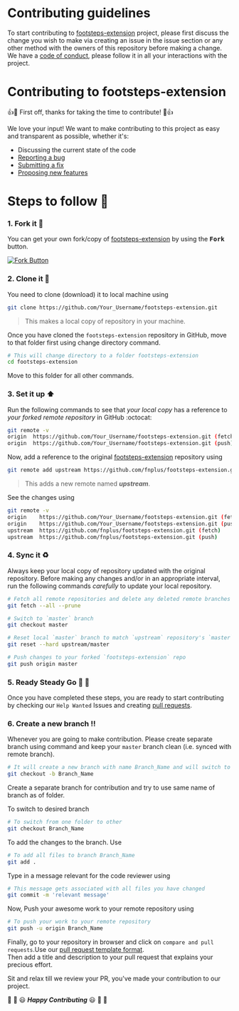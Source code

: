 # Contributing guidelines

To start contributing to [footsteps-extension](https://github.com/fnplus/footsteps-extension) project, please first discuss the change you wish to make via creating an issue 
in the issue section or any other method with the owners of this repository before making a change.<br />
We have a [code of conduct]( https://github.com/fnplus/footsteps-extension/blob/master/CODE_OF_CONDUCT.md), please follow it in all your interactions with the project.<br />

# Contributing to footsteps-extension

:+1::tada: First off, thanks for taking the time to contribute! :tada::+1:

We love your input! We want to make contributing to this project as easy and transparent as possible, whether it's:

- Discussing the current state of the code
- [Reporting a bug](https://github.com/fnplus/footsteps-extension/blob/master/.github/ISSUE_TEMPLATE/bug_report_template.md)
- [Submitting a fix]( https://github.com/fnplus/footsteps-extension/blob/master/.github/ISSUE_TEMPLATE/pull_request_template.md)
- [Proposing new features](https://github.com/fnplus/footsteps-extension/blob/master/.github/ISSUE_TEMPLATE/feature_request_template.md)

# Steps to follow :scroll:

### 1. Fork it :fork_and_knife:

You can get your own fork/copy of [footsteps-extension]( https://github.com/fnplus/footsteps-extension) by using the <kbd><b>Fork</b></kbd></a> button.

 [![Fork Button](https://help.github.com/assets/images/help/repository/fork_button.jpg)](https://github.com/fnplus/footsteps-extension)

### 2. Clone it :busts_in_silhouette:

You need to clone (download) it to local machine using

```sh
git clone https://github.com/Your_Username/footsteps-extension.git
```

> This makes a local copy of repository in your machine.

Once you have cloned the ` footsteps-extension ` repository in GitHub, move to that folder first using change directory command.

```sh
# This will change directory to a folder footsteps-extension
cd footsteps-extension
```

Move to this folder for all other commands.

### 3. Set it up :arrow_up:

Run the following commands to see that *your local copy* has a reference to *your forked remote repository* in GitHub :octocat:

```sh
git remote -v
origin  https://github.com/Your_Username/footsteps-extension.git (fetch)
origin  https://github.com/Your_Username/footsteps-extension.git (push)
```

Now, add a reference to the original [footsteps-extension](https://github.com/fnplus/footsteps-extension) repository using

```sh
git remote add upstream https://github.com/fnplus/footsteps-extension.git
```

> This adds a new remote named ***upstream***.

See the changes using

```sh
git remote -v
origin    https://github.com/Your_Username/footsteps-extension.git (fetch)
origin    https://github.com/Your_Username/footsteps-extension.git (push)
upstream  https://github.com/fnplus/footsteps-extension.git (fetch)
upstream  https://github.com/fnplus/footsteps-extension.git (push)
```

### 4. Sync it :recycle:

Always keep your local copy of repository updated with the original repository.
Before making any changes and/or in an appropriate interval, run the following commands *carefully* to update your local repository.

```sh
# Fetch all remote repositories and delete any deleted remote branches
git fetch --all --prune

# Switch to `master` branch
git checkout master

# Reset local `master` branch to match `upstream` repository's `master` branch
git reset --hard upstream/master

# Push changes to your forked `footsteps-extension` repo
git push origin master
```

### 5. Ready Steady Go :turtle: :rabbit2:

Once you have completed these steps, you are ready to start contributing by checking our `Help Wanted` Issues and creating [pull requests](https://github.com/fnplus/footsteps-extension/pulls).

### 6. Create a new branch :bangbang:

Whenever you are going to make contribution. Please create separate branch using command and keep your `master` branch clean (i.e. synced with remote branch).

```sh
# It will create a new branch with name Branch_Name and will switch to that branch.
git checkout -b Branch_Name
```

Create a separate branch for contribution and try to use same name of branch as of folder.

To switch to desired branch

```sh
# To switch from one folder to other
git checkout Branch_Name
```

To add the changes to the branch. Use

```sh
# To add all files to branch Branch_Name
git add .
```

Type in a message relevant for the code reviewer using

```sh
# This message gets associated with all files you have changed
git commit -m 'relevant message'
```

Now, Push your awesome work to your remote repository using

```sh
# To push your work to your remote repository
git push -u origin Branch_Name
```

Finally, go to your repository in browser and click on `compare and pull requests`.Use our [pull request template format](https://github.com/fnplus/footsteps-extension/blob/master/.github/ISSUE_TEMPLATE/pull_request_template.md). <br />
Then add a title and description to your pull request that explains your precious effort. 

Sit and relax till we review your PR, you've made your contribution to our project.

:tada: :confetti_ball: :smiley: _**Happy Contributing**_ :smiley: :confetti_ball: :tada:

